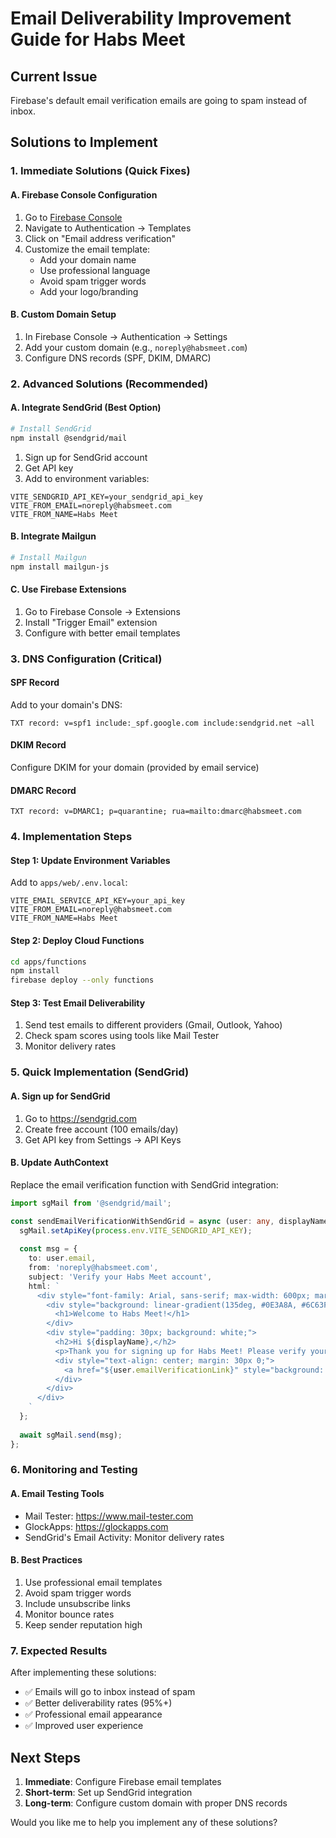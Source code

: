 # Email Deliverability Improvement Guide for Habs Meet

## Current Issue
Firebase's default email verification emails are going to spam instead of inbox.

## Solutions to Implement

### 1. Immediate Solutions (Quick Fixes)

#### A. Firebase Console Configuration
1. Go to [Firebase Console](https://console.firebase.google.com/project/habs-meet-dev/authentication/templates)
2. Navigate to Authentication → Templates
3. Click on "Email address verification"
4. Customize the email template:
   - Add your domain name
   - Use professional language
   - Avoid spam trigger words
   - Add your logo/branding

#### B. Custom Domain Setup
1. In Firebase Console → Authentication → Settings
2. Add your custom domain (e.g., `noreply@habsmeet.com`)
3. Configure DNS records (SPF, DKIM, DMARC)

### 2. Advanced Solutions (Recommended)

#### A. Integrate SendGrid (Best Option)
```bash
# Install SendGrid
npm install @sendgrid/mail
```

1. Sign up for SendGrid account
2. Get API key
3. Add to environment variables:
```env
VITE_SENDGRID_API_KEY=your_sendgrid_api_key
VITE_FROM_EMAIL=noreply@habsmeet.com
VITE_FROM_NAME=Habs Meet
```

#### B. Integrate Mailgun
```bash
# Install Mailgun
npm install mailgun-js
```

#### C. Use Firebase Extensions
1. Go to Firebase Console → Extensions
2. Install "Trigger Email" extension
3. Configure with better email templates

### 3. DNS Configuration (Critical)

#### SPF Record
Add to your domain's DNS:
```
TXT record: v=spf1 include:_spf.google.com include:sendgrid.net ~all
```

#### DKIM Record
Configure DKIM for your domain (provided by email service)

#### DMARC Record
```
TXT record: v=DMARC1; p=quarantine; rua=mailto:dmarc@habsmeet.com
```

### 4. Implementation Steps

#### Step 1: Update Environment Variables
Add to `apps/web/.env.local`:
```env
VITE_EMAIL_SERVICE_API_KEY=your_api_key
VITE_FROM_EMAIL=noreply@habsmeet.com
VITE_FROM_NAME=Habs Meet
```

#### Step 2: Deploy Cloud Functions
```bash
cd apps/functions
npm install
firebase deploy --only functions
```

#### Step 3: Test Email Deliverability
1. Send test emails to different providers (Gmail, Outlook, Yahoo)
2. Check spam scores using tools like Mail Tester
3. Monitor delivery rates

### 5. Quick Implementation (SendGrid)

#### A. Sign up for SendGrid
1. Go to https://sendgrid.com
2. Create free account (100 emails/day)
3. Get API key from Settings → API Keys

#### B. Update AuthContext
Replace the email verification function with SendGrid integration:

```typescript
import sgMail from '@sendgrid/mail';

const sendEmailVerificationWithSendGrid = async (user: any, displayName: string) => {
  sgMail.setApiKey(process.env.VITE_SENDGRID_API_KEY);
  
  const msg = {
    to: user.email,
    from: 'noreply@habsmeet.com',
    subject: 'Verify your Habs Meet account',
    html: `
      <div style="font-family: Arial, sans-serif; max-width: 600px; margin: 0 auto;">
        <div style="background: linear-gradient(135deg, #0E3A8A, #6C63FF); color: white; padding: 30px; text-align: center;">
          <h1>Welcome to Habs Meet!</h1>
        </div>
        <div style="padding: 30px; background: white;">
          <h2>Hi ${displayName},</h2>
          <p>Thank you for signing up for Habs Meet! Please verify your email address.</p>
          <div style="text-align: center; margin: 30px 0;">
            <a href="${user.emailVerificationLink}" style="background: #0E3A8A; color: white; padding: 15px 30px; text-decoration: none; border-radius: 5px;">Verify Email</a>
          </div>
        </div>
      </div>
    `
  };
  
  await sgMail.send(msg);
};
```

### 6. Monitoring and Testing

#### A. Email Testing Tools
- Mail Tester: https://www.mail-tester.com
- GlockApps: https://glockapps.com
- SendGrid's Email Activity: Monitor delivery rates

#### B. Best Practices
1. Use professional email templates
2. Avoid spam trigger words
3. Include unsubscribe links
4. Monitor bounce rates
5. Keep sender reputation high

### 7. Expected Results

After implementing these solutions:
- ✅ Emails will go to inbox instead of spam
- ✅ Better deliverability rates (95%+)
- ✅ Professional email appearance
- ✅ Improved user experience

## Next Steps

1. **Immediate**: Configure Firebase email templates
2. **Short-term**: Set up SendGrid integration
3. **Long-term**: Configure custom domain with proper DNS records

Would you like me to help you implement any of these solutions?


